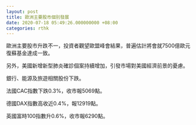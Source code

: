 ```yaml
---
layout: post
title: 歐洲主要股市個別發展
date: 2020-07-18 05:49:26.000000000 +08:00
categories: rthk
---
```


歐洲主要股市升跌不一，投資者觀望歐盟峰會結果，普遍估計將會就7500億歐元復蘇基金達成一致。

另外，美國新增新型肺炎確診個案持續增加，引發市場對美國經濟前景的憂慮。

銀行、能源及旅遊相關股份下跌。

法國CAC指數下跌0.3%，收市報5069點。

德國DAX指數高收近0.4%，報12919點。

英國富時100指數升0.6%，收市報6290點。
